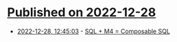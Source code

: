 # [Published on 2022-12-28](index.md)

* [2022-12-28, 12:45:03](https://lobste.rs/s/fhyh6l/sql_m4_composable_sql) - [SQL + M4 = Composable SQL](https://emiruz.com/post/2022-12-28-composable-sql/)
